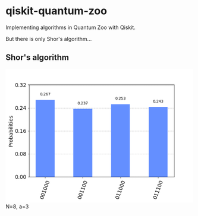 # qiskit-quantum-zoo

Implementing algorithms in Quantum Zoo with Qiskit.

But there is only Shor's algorithm...

## Shor's algorithm
![](img/shor-N8a3.png)  
N=8, a=3
